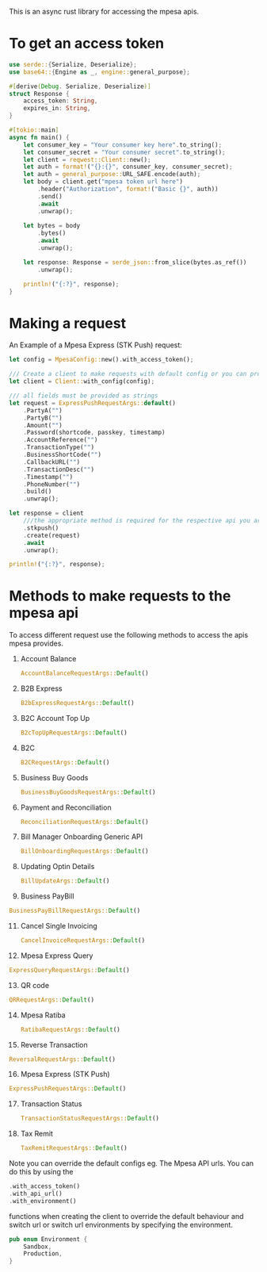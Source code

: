 This is an async rust library for accessing the mpesa apis.

# To get an access token
``` rust
use serde::{Serialize, Deserialize};
use base64::{Engine as _, engine::general_purpose};

#[derive(Debug. Serialize, Deserialize)]
struct Response {
    access_token: String,
    expires_in: String,
}

#[tokio::main]
async fn main() {
    let consumer_key = "Your consumer key here".to_string();
    let consumer_secret = "Your consumer secret".to_string();
    let client = reqwest::Client::new();
    let auth = format!("{}:{}", consumer_key, consumer_secret);
    let auth = general_purpose::URL_SAFE.encode(auth);
    let body = client.get("mpesa token url here")
        .header("Authorization", format!("Basic {}", auth))
        .send()
        .await
        .unwrap();
    
    let bytes = body
        .bytes()
        .await
        .unwrap();

    let response: Response = serde_json::from_slice(bytes.as_ref())
        .unwrap();

    println!("{:?}", response);
}
```

# Making a request
An Example of a Mpesa Express (STK Push) request:

```rust
let config = MpesaConfig::new().with_access_token();

/// Create a client to make requests with default config or you can provide your own check the docs for more info
let client = Client::with_config(config);

/// all fields must be provided as strings
let request = ExpressPushRequestArgs::default()
    .PartyA("")
    .PartyB("")
    .Amount("")
    .Password(shortcode, passkey, timestamp)
    .AccountReference("")
    .TransactionType("")
    .BusinessShortCode("")
    .CallbackURL("")
    .TransactionDesc("")
    .Timestamp("")
    .PhoneNumber("")
    .build()
    .unwrap();

let response = client
    ///the appropriate method is required for the respective api you are trying to access.
    .stkpush()
    .create(request)
    .await
    .unwrap();

println!("{:?}", response);
```

# Methods to make requests to the mpesa api
To access different request use the following methods to access the apis mpesa provides.
1. Account Balance
   ```rust
   AccountBalanceRequestArgs::Default()
   ```
3. B2B Express
    ```rust
    B2bExpressRequestArgs::Default()
    ```
4. B2C Account Top Up
    ```rust
    B2cTopUpRequestArgs::Default()
    ```
5. B2C
   ```rust
   B2CRequestArgs::Default()
   ```
6. Business Buy Goods
   ```rust
   BusinessBuyGoodsRequestArgs::Default()
   ```
7. Payment and Reconciliation
    ```rust
    ReconciliationRequestArgs::Default()
    ```
8. Bill Manager Onboarding Generic API
    ```rust
    BillOnboardingRequestArgs::Default()
    ```
9. Updating Optin Details
    ```rust
    BillUpdateArgs::Default()
    ```
10. Business PayBill
   ```rust
   BusinessPayBillRequestArgs::Default()
   ```
11. Cancel Single Invoicing
    ```rust
    CancelInvoiceRequestArgs::Default()
    ```
12. Mpesa Express Query
   ```rust
   ExpressQueryRequestArgs::Default()
   ```
13. QR code
   ```rust
   QRRequestArgs::Default()
   ```
14. Mpesa Ratiba
    ```rust
    RatibaRequestArgs::Default()
    ```
15. Reverse Transaction
   ```rust
   ReversalRequestArgs::Default()
   ```
16. Mpesa Express (STK Push)
   ```rust
   ExpressPushRequestArgs::Default()
   ```
17. Transaction Status
    ```rust
    TransactionStatusRequestArgs::Default()
    ```
18. Tax Remit
    ```rust
    TaxRemitRequestArgs::Default()
    ```

Note you can override the default configs eg. The Mpesa API urls. You can do this by using the 
```rust
.with_access_token()
.with_api_url()
.with_environment()
```
functions when creating the client to override the default behaviour and switch url or switch url environments by specifying the environment.

```rust
pub enum Environment {
    Sandbox,
    Production,
}
```
